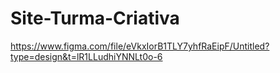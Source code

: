 # Site-Turma-Criativa
https://www.figma.com/file/eVkxIorB1TLY7yhfRaEipF/Untitled?type=design&t=lR1LLudhiYNNLt0o-6
